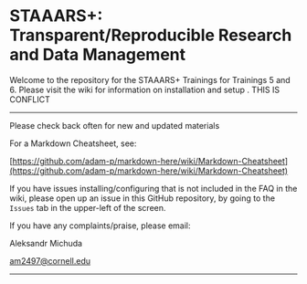 # STAAARS+: Transparent/Reproducible Research and Data Management

Welcome to the repository for the STAAARS+ Trainings for Trainings 5 and 6. Please visit the wiki for information on installation and setup . THIS IS CONFLICT


---

Please check back often for new and updated materials

For a Markdown Cheatsheet, see:

[https://github.com/adam-p/markdown-here/wiki/Markdown-Cheatsheet](https://github.com/adam-p/markdown-here/wiki/Markdown-Cheatsheet)


If you have issues installing/configuring that is not included in the FAQ in the wiki, please open up an issue in this GitHub repository, by going to the `Issues` tab in the upper-left of the screen.

If you have any complaints/praise, please email:

Aleksandr Michuda

[am2497@cornell.edu](mailto:am2497@cornell.edu)

---
